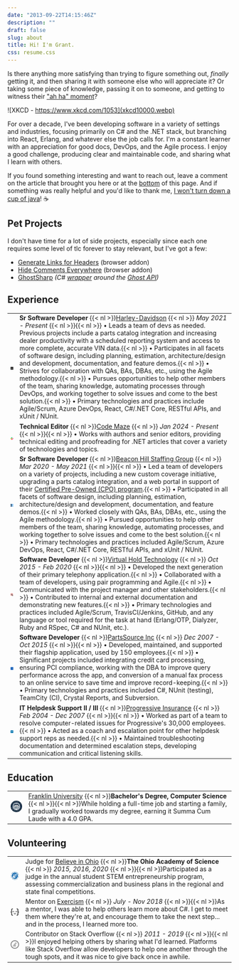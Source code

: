```yaml
---
date: "2013-09-22T14:15:46Z"
description: ""
draft: false
slug: about
title: Hi! I'm Grant.
css: resume.css
---
```

Is there anything more satisfying than trying to figure something out, _finally_ getting it, and then sharing it with someone else who will appreciate it? Or taking some piece of knowledge, passing it on to someone, and getting to witness their ["ah ha" moment](https://xkcd.com/1053/)?

![XKCD - https://www.xkcd.com/1053](xkcd10000.webp)

For over a decade, I've been developing software in a variety of settings and industries, focusing primarily on C# and the .NET stack, but branching into React, Erlang, and whatever else the job calls for. I'm a constant learner with an appreciation for good docs, DevOps, and the Agile process. I enjoy a good challenge, producing clear and maintainable code, and sharing what I learn with others.

If you found something interesting and want to reach out, leave a comment on the article that brought you here or at the [bottom](#comments) of this page. And if something was really helpful and you'd like to thank me, [I won't turn down a cup of java](https://www.buymeacoffee.com/fhnVUiB19)! ☕

## Pet Projects

I don't have time for a lot of side projects, especially since each one requires some level of tlc forever to stay relevant, but I've got a few:

- [Generate Links for Headers](https://grantwinney.com/generate-links-for-headers/) (browser addon)
- [Hide Comments Everywhere](https://grantwinney.com/hide-comments-everywhere/) (browser addon)
- [GhostSharp](https://grantwinney.com/ghostsharp/) _(C#_ [_wrapper_](https://grantwinney.com/what-is-an-api-wrapper/) _around the_ [_Ghost API_](https://docs.ghost.org/api/)_)_

## Experience

|                                                                                     |                                                                                                                                                                                                                                                                                                                                                                                                                                                                                                                                                                                                                                                                                                                                                                                                                                                                                                                                                                                                                              |
| ----------------------------------------------------------------------------------- | ---------------------------------------------------------------------------------------------------------------------------------------------------------------------------------------------------------------------------------------------------------------------------------------------------------------------------------------------------------------------------------------------------------------------------------------------------------------------------------------------------------------------------------------------------------------------------------------------------------------------------------------------------------------------------------------------------------------------------------------------------------------------------------------------------------------------------------------------------------------------------------------------------------------------------------------------------------------------------------------------------------------------------- |
| ![](hd-logo.webp)                    | **Sr Software Developer**  {{< nl >}}[Harley-Davidson](https://www.harley-davidson.com)  {{< nl >}} _May 2021 - Present_ {{< nl >}}{{< nl >}} &#x2022; Leads a team of devs as needed. Previous projects include a parts catalog integration and increasing dealer productivity with a scheduled reporting system and access to more complete, accurate VIN data.{{< nl >}} &#x2022; Participates in all facets of software design, including planning, estimation, architecture/design and development, documentation, and feature demos.{{< nl >}} &#x2022; Strives for collaboration with QAs, BAs, DBAs, etc., using the Agile methodology.{{< nl >}} &#x2022; Pursues opportunities to help other members of the team, sharing knowledge, automating processes through DevOps, and working together to solve issues and come to the best solution.{{< nl >}} &#x2022; Primary technologies and practices include Agile/Scrum, Azure DevOps, React, C#/.NET Core, RESTful APIs, and xUnit / NUnit.                                                                                                                 |
| ![](codemaze-logo.webp)               | **Technical Editor**  {{< nl >}}[Code Maze](https://code-maze.com)  {{< nl >}} _Jan 2024 - Present_ {{< nl >}}{{< nl >}} &#x2022; Works with authors and senior editors, providing technical editing and proofreading for .NET articles that cover a variety of technologies and topics.                                                                                                                                                                                                                                                                                                                                                                                                                                                                                                                                                                                                                                                                                                                                                                       |
| ![](beaconhill-logo.webp)               | **Sr Software Developer**  {{< nl >}}[Beacon Hill Staffing Group](https://www.beaconhillstaffing.com/)  {{< nl >}} _Mar 2020 - May 2021_ {{< nl >}}{{< nl >}} &#x2022; Led a team of developers on a variety of projects, including a new custom coverage initiative, upgrading a parts catalog integration, and a web portal in support of their [Certified Pre-Owned (CPO) program](https://investor.harley-davidson.com/news/news-details/2021/Harley-Davidson-Launches-H-D1-Marketplace/default.aspx).{{< nl >}} &#x2022; Participated in all facets of software design, including planning, estimation, architecture/design and development, documentation, and feature demos.{{< nl >}} &#x2022; Worked closely with QAs, BAs, DBAs, etc., using the Agile methodology.{{< nl >}} &#x2022; Pursued opportunities to help other members of the team, sharing knowledge, automating processes, and working together to solve issues and come to the best solution.{{< nl >}} &#x2022; Primary technologies and practices included Agile/Scrum, Azure DevOps, React, C#/.NET Core, RESTful APIs, and xUnit / NUnit. |
| ![](vht-logo.webp) | **Software Developer**  {{< nl >}}[Virtual Hold Technology](https://www.vhtcx.com/)  {{< nl >}} _Oct 2015 - Feb 2020_ {{< nl >}}{{< nl >}} &#x2022; Developed the next generation of their primary telephony application.{{< nl >}} &#x2022; Collaborated with a team of developers, using pair programming and Agile.{{< nl >}} &#x2022; Communicated with the project manager and other stakeholders.{{< nl >}} &#x2022; Contributed to internal and external documentation and demonstrating new features.{{< nl >}} &#x2022; Primary technologies and practices included Agile/Scrum, TravisCI/Jenkins, GitHub, and any language or tool required for the task at hand (Erlang/OTP, Dialyzer, Ruby and RSpec, C# and NUnit, etc.).                                                                                                                                                                                                                                                                                                                                                                                 |
| ![](partssource-logo.webp)              | **Software Developer**  {{< nl >}}[PartsSource Inc](https://www.partssource.com/)  {{< nl >}} _Dec 2007 - Oct 2015_ {{< nl >}}{{< nl >}} &#x2022; Developed, maintained, and supported their flagship application, used by 150 employees.{{< nl >}} &#x2022; Significant projects included integrating credit card processing, ensuring PCI compliance, working with the DBA to improve query performance across the app, and conversion of a manual fax process to an online service to save time and improve record-keeping.{{< nl >}} &#x2022; Primary technologies and practices included C#, NUnit (testing), TeamCity (CI), Crystal Reports, and Subversion.                                                                                                                                                                                                                                                                                                                                                                                                                         |
| ![](progressive-logo.webp)                       | **IT Helpdesk Support II / III**  {{< nl >}}[Progressive Insurance](https://www.progressive.com/)  {{< nl >}} _Feb 2004 - Dec 2007_ {{< nl >}}{{< nl >}} &#x2022; Worked as part of a team to resolve computer-related issues for Progressive's 30,000 employees.{{< nl >}} &#x2022; Acted as a coach and escalation point for other helpdesk support reps as needed.{{< nl >}} &#x2022; Maintained troubleshooting documentation and determined escalation steps, developing communication and critical listening skills.                                                                                                                                                                                                                                                                                                                                                                                                                                                                                                                                                                 |

## Education

|   |   |
|---|---|
|![](franklinu-logo.webp)|[Franklin University](https://www.franklin.edu/)  {{< nl >}}**Bachelor's Degree, Computer Science**  {{< nl >}}{{< nl >}}While holding a full-time job and starting a family, I gradually worked towards my degree, earning it Summa Cum Laude with a 4.0 GPA.|

## Volunteering

|                                                                          |                                                                                                                                                                                                                                                                                                          |
| ------------------------------------------------------------------------ | -------------------------------------------------------------------------------------------------------------------------------------------------------------------------------------------------------------------------------------------------------------------------------------------------------- |
| ![](oas-logo.webp)           | Judge for [Believe in Ohio](http://www.believeinohio.org/)  {{< nl >}}**The Ohio Academy of Science**  {{< nl >}} _2015, 2016, 2020_ {{< nl >}}{{< nl >}}Participated as a judge in the annual student STEM entrepreneurship program, assessing commercialization and business plans in the regional and state final competitions. |
| ![](exercism-logo.webp) | Mentor on [Exercism](https://exercism.io/about)  {{< nl >}} _July - Nov 2018_ {{< nl >}}{{< nl >}}As a mentor, I was able to help others learn more about C#. I get to meet them where they're at, and encourage them to take the next step... and in the process, I learned more too.                                       |
| ![](so-logo.webp)       | Contributor on Stack Overflow  {{< nl >}} _2011 - 2019_ {{< nl >}}{{< nl >}}I enjoyed helping others by sharing what I'd learned. Platforms like Stack Overflow allow developers to help one another through the tough spots, and it was nice to give back once in awhile.                                                   |